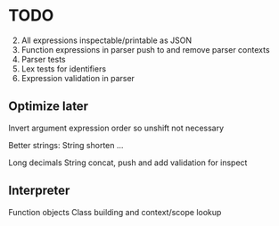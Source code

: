 # TODO
2. All expressions inspectable/printable as JSON
3. Function expressions in parser push to and remove parser contexts
3. Parser tests
4. Lex tests for identifiers
5. Expression validation in parser

## Optimize later
Invert argument expression order so unshift not necessary

Better strings:
String shorten ...

Long decimals
String concat, push and add validation for inspect


## Interpreter
Function objects
Class building and context/scope lookup
